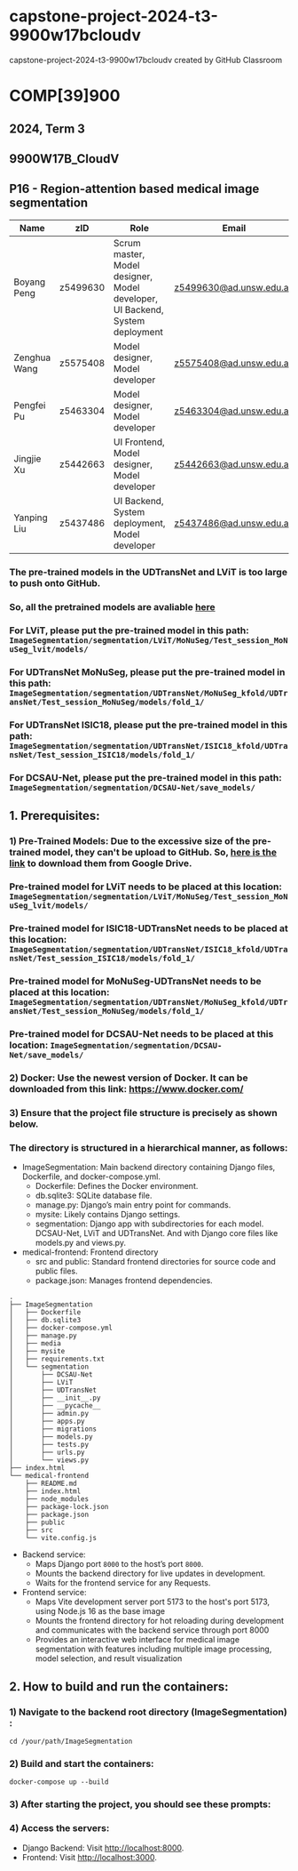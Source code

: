# capstone-project-2024-t3-9900w17bcloudv

capstone-project-2024-t3-9900w17bcloudv created by GitHub Classroom

# COMP[39]900

## 2024, Term 3

## 9900W17B_CloudV

## P16 - Region-attention based medical image segmentation

| Name         | zID      | Role                                                                         | Email                   |
| ------------ | -------- | ---------------------------------------------------------------------------- | ----------------------- |
| Boyang Peng  | z5499630 | Scrum master, Model designer, Model developer, UI Backend, System deployment | z5499630@ad.unsw.edu.au |
| Zenghua Wang | z5575408 | Model designer, Model developer                                              | z5575408@ad.unsw.edu.au |
| Pengfei Pu   | z5463304 | Model designer, Model developer                                              | z5463304@ad.unsw.edu.au |
| Jingjie Xu   | z5442663 | UI Frontend, Model designer, Model developer                                 | z5442663@ad.unsw.edu.au |
| Yanping Liu  | z5437486 | UI Backend, System deployment, Model developer                               | z5437486@ad.unsw.edu.au |

### The pre-trained models in the UDTransNet and LViT is too large to push onto GitHub.
### So, all the pretrained models are avaliable [here](https://drive.google.com/drive/folders/1C7sCpqvhX-r5zkz1Z06PvnTGbn66qa8Q?usp=drive_link)
### For LViT, please put the pre-trained model in this path: `ImageSegmentation/segmentation/LViT/MoNuSeg/Test_session_MoNuSeg_lvit/models/`
### For UDTransNet MoNuSeg, please put the pre-trained model in this path: `ImageSegmentation/segmentation/UDTransNet/MoNuSeg_kfold/UDTransNet/Test_session_MoNuSeg/models/fold_1/`
### For UDTransNet ISIC18, please put the pre-trained model in this path: `ImageSegmentation/segmentation/UDTransNet/ISIC18_kfold/UDTransNet/Test_session_ISIC18/models/fold_1/`
### For DCSAU-Net, please put the pre-trained model in this path: `ImageSegmentation/segmentation/DCSAU-Net/save_models/`

## 1. Prerequisites:

### 1) Pre-Trained Models: Due to the excessive size of the pre-trained model, they can't be upload to GitHub. So, [here is the link](https://drive.google.com/drive/folders/1C7sCpqvhX-r5zkz1Z06PvnTGbn66qa8Q?usp=drive_link) to download them from Google Drive.

### Pre-trained model for LViT needs to be placed at this location: `ImageSegmentation/segmentation/LViT/MoNuSeg/Test_session_MoNuSeg_lvit/models/`

### Pre-trained model for ISIC18-UDTransNet needs to be placed at this location: `ImageSegmentation/segmentation/UDTransNet/ISIC18_kfold/UDTransNet/Test_session_ISIC18/models/fold_1/`

### Pre-trained model for MoNuSeg-UDTransNet needs to be placed at this location: `ImageSegmentation/segmentation/UDTransNet/MoNuSeg_kfold/UDTransNet/Test_session_MoNuSeg/models/fold_1/`

### Pre-trained model for DCSAU-Net needs to be placed at this location: `ImageSegmentation/segmentation/DCSAU-Net/save_models/`

### 2) Docker: Use the newest version of Docker. It can be downloaded from this link: https://www.docker.com/

### 3) Ensure that the project file structure is precisely as shown below.

### The directory is structured in a hierarchical manner, as follows:

- ImageSegmentation: Main backend directory containing Django files, Dockerfile, and docker-compose.yml.
  - Dockerfile: Defines the Docker environment.
  - db.sqlite3: SQLite database file.
  - manage.py: Django’s main entry point for commands.
  - mysite: Likely contains Django settings.
  - segmentation: Django app with subdirectories for each model. DCSAU-Net, LViT and UDTransNet. And with Django core files like models.py and views.py.
- medical-frontend: Frontend directory
  - src and public: Standard frontend directories for source code and public files.
  - package.json: Manages frontend dependencies.

```shell
.
├── ImageSegmentation
│   ├── Dockerfile
│   ├── db.sqlite3
│   ├── docker-compose.yml
│   ├── manage.py
│   ├── media
│   ├── mysite
│   ├── requirements.txt
│   └── segmentation
│       ├── DCSAU-Net
│       ├── LViT
│       ├── UDTransNet
│       ├── __init__.py
│       ├── __pycache__
│       ├── admin.py
│       ├── apps.py
│       ├── migrations
│       ├── models.py
│       ├── tests.py
│       ├── urls.py
│       └── views.py
├── index.html
└── medical-frontend
    ├── README.md
    ├── index.html
    ├── node_modules
    ├── package-lock.json
    ├── package.json
    ├── public
    ├── src
    └── vite.config.js
```

- Backend service:
  - Maps Django port `8000` to the host’s port `8000`.
  - Mounts the backend directory for live updates in development.
  - Waits for the frontend service for any Requests.
- Frontend service:
  - Maps Vite development server port 5173 to the host's port 5173, using Node.js 16 as the base image
  - Mounts the frontend directory for hot reloading during development and communicates with the backend service through port 8000
  - Provides an interactive web interface for medical image segmentation with features including multiple image processing, model selection, and result visualization

## 2. How to build and run the containers:

### 1) Navigate to the backend root directory (ImageSegmentation) :

```shell
cd /your/path/ImageSegmentation
```

### 2) Build and start the containers:

```shell
docker-compose up --build
```

### 3) After starting the project, you should see these prompts:

### 4) Access the servers:

- Django Backend: Visit [http://localhost:8000](http://localhost:8000).
- Frontend: Visit [http://localhost:3000](http://localhost:3000).
